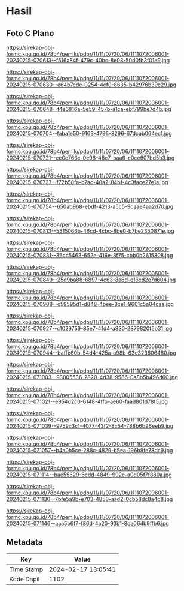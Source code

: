 # Hasil

## Foto C Plano

https://sirekap-obj-formc.kpu.go.id/78b4/pemilu/pdpr/11/11/07/20/06/1111072006001-20240215-070613--f516a84f-479c-40bc-8e03-50d0fb3f01e9.jpg

https://sirekap-obj-formc.kpu.go.id/78b4/pemilu/pdpr/11/11/07/20/06/1111072006001-20240215-070630--e64b7cdc-0254-4cf0-8635-b42976b39c29.jpg

https://sirekap-obj-formc.kpu.go.id/78b4/pemilu/pdpr/11/11/07/20/06/1111072006001-20240215-070648--f4e6816a-5e59-457b-a1ca-ebf799be7d4b.jpg

https://sirekap-obj-formc.kpu.go.id/78b4/pemilu/pdpr/11/11/07/20/06/1111072006001-20240215-070704--faba1e50-9163-4796-8296-67dcab064ec1.jpg

https://sirekap-obj-formc.kpu.go.id/78b4/pemilu/pdpr/11/11/07/20/06/1111072006001-20240215-070721--ee0c766c-0e98-48c7-baa6-c0ce607bd5b3.jpg

https://sirekap-obj-formc.kpu.go.id/78b4/pemilu/pdpr/11/11/07/20/06/1111072006001-20240215-070737--f72b58fa-b7ac-48a2-84bf-4c3face27e1a.jpg

https://sirekap-obj-formc.kpu.go.id/78b4/pemilu/pdpr/11/11/07/20/06/1111072006001-20240215-070754--650ab968-ebdf-4213-a5c5-9caae4aa2d70.jpg

https://sirekap-obj-formc.kpu.go.id/78b4/pemilu/pdpr/11/11/07/20/06/1111072006001-20240215-070813--5315066b-46cd-4cbc-8be0-b7be2350871e.jpg

https://sirekap-obj-formc.kpu.go.id/78b4/pemilu/pdpr/11/11/07/20/06/1111072006001-20240215-070831--36cc5463-652e-416e-8f75-cbb0b2615308.jpg

https://sirekap-obj-formc.kpu.go.id/78b4/pemilu/pdpr/11/11/07/20/06/1111072006001-20240215-070849--25d9ba88-6897-4c63-8a6d-e16cd2e7d604.jpg

https://sirekap-obj-formc.kpu.go.id/78b4/pemilu/pdpr/11/11/07/20/06/1111072006001-20240215-070908--c59595d1-d848-4bee-8ce1-9601c5a04caa.jpg

https://sirekap-obj-formc.kpu.go.id/78b4/pemilu/pdpr/11/11/07/20/06/1111072006001-20240215-070927--c1029759-85e7-41d4-a830-2879820f5b31.jpg

https://sirekap-obj-formc.kpu.go.id/78b4/pemilu/pdpr/11/11/07/20/06/1111072006001-20240215-070944--baffb60b-54d4-425a-a98b-63e323606480.jpg

https://sirekap-obj-formc.kpu.go.id/78b4/pemilu/pdpr/11/11/07/20/06/1111072006001-20240215-071003--93005536-2820-4d38-9586-0a8b5b496d60.jpg

https://sirekap-obj-formc.kpu.go.id/78b4/pemilu/pdpr/11/11/07/20/06/1111072006001-20240215-071021--e954d2c0-6148-4ffb-ae60-faad801d78f5.jpg

https://sirekap-obj-formc.kpu.go.id/78b4/pemilu/pdpr/11/11/07/20/06/1111072006001-20240215-071039--9759c3c1-4077-43f2-8c54-788b6b96eeb9.jpg

https://sirekap-obj-formc.kpu.go.id/78b4/pemilu/pdpr/11/11/07/20/06/1111072006001-20240215-071057--b4a0b5ce-288c-4829-b5ea-196b8fe78dc9.jpg

https://sirekap-obj-formc.kpu.go.id/78b4/pemilu/pdpr/11/11/07/20/06/1111072006001-20240215-071114--bac55629-6cdd-4849-992c-a0d05f7f880a.jpg

https://sirekap-obj-formc.kpu.go.id/78b4/pemilu/pdpr/11/11/07/20/06/1111072006001-20240215-071130--7bfe5a9b-e703-4858-aad2-0cb58dc8a4d8.jpg

https://sirekap-obj-formc.kpu.go.id/78b4/pemilu/pdpr/11/11/07/20/06/1111072006001-20240215-071146--aaa5b6f7-f86d-4a20-93b1-8da064b9ffb6.jpg


## Metadata

| Key        | Value               |
| ---------- | ------------------- |
| Time Stamp | 2024-02-17 13:05:41 |
| Kode Dapil | 1102                |



